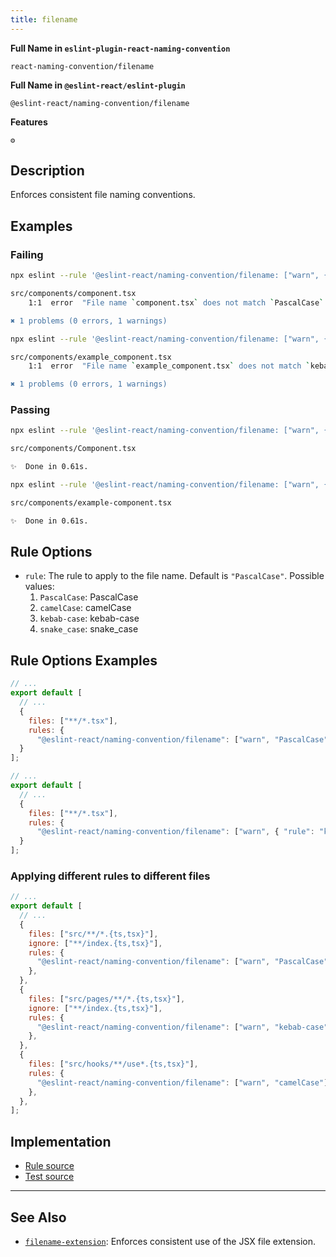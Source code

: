 ```yaml
---
title: filename
---
```


**Full Name in `eslint-plugin-react-naming-convention`**

```plain copy
react-naming-convention/filename
```

**Full Name in `@eslint-react/eslint-plugin`**

```plain copy
@eslint-react/naming-convention/filename
```

**Features**

`⚙️`

## Description

Enforces consistent file naming conventions.

## Examples

### Failing

```bash title="Terminal" {3}
npx eslint --rule '@eslint-react/naming-convention/filename: ["warn", { "rule": "PascalCase" }]' .

src/components/component.tsx
    1:1  error  "File name `component.tsx` does not match `PascalCase`. Should rename to `Component.tsx`  @eslint-react/naming-convention/filename

✖ 1 problems (0 errors, 1 warnings)
```

```bash {3}
npx eslint --rule '@eslint-react/naming-convention/filename: ["warn", { "rule": "kebab-case" }]' .

src/components/example_component.tsx
    1:1  error  "File name `example_component.tsx` does not match `kebab-case`. Should rename to `example-component.tsx`  @eslint-react/naming-convention/filename

✖ 1 problems (0 errors, 1 warnings)
```

### Passing

```bash title="Terminal"
npx eslint --rule '@eslint-react/naming-convention/filename: ["warn", { "rule": "PascalCase" }]' .

src/components/Component.tsx

✨  Done in 0.61s.
```

```bash title="Terminal"
npx eslint --rule '@eslint-react/naming-convention/filename: ["warn", { "rule": "kebab-case" }]' .

src/components/example-component.tsx

✨  Done in 0.61s.
```

## Rule Options

- `rule`: The rule to apply to the file name. Default is `"PascalCase"`. Possible values:
  1. `PascalCase`: PascalCase
  2. `camelCase`: camelCase
  3. `kebab-case`: kebab-case
  4. `snake_case`: snake_case

## Rule Options Examples

```js title="eslint.config.js"
// ...
export default [
  // ...
  {
    files: ["**/*.tsx"],
    rules: {
      "@eslint-react/naming-convention/filename": ["warn", "PascalCase"]
  }
];
```

```js title="eslint.config.js"
// ...
export default [
  // ...
  {
    files: ["**/*.tsx"],
    rules: {
      "@eslint-react/naming-convention/filename": ["warn", { "rule": "kebab-case" }]
  }
];
```

### Applying different rules to different files

```js title="eslint.config.js"
// ...
export default [
  // ...
  {
    files: ["src/**/*.{ts,tsx}"],
    ignore: ["**/index.{ts,tsx}"],
    rules: {
      "@eslint-react/naming-convention/filename": ["warn", "PascalCase"],
    },
  },
  {
    files: ["src/pages/**/*.{ts,tsx}"],
    ignore: ["**/index.{ts,tsx}"],
    rules: {
      "@eslint-react/naming-convention/filename": ["warn", "kebab-case"],
    },
  },
  {
    files: ["src/hooks/**/use*.{ts,tsx}"],
    rules: {
      "@eslint-react/naming-convention/filename": ["warn", "camelCase"],
    },
  },
];
```

## Implementation

- [Rule source](https://github.com/Rel1cx/eslint-react/tree/main/packages/plugins/eslint-plugin-react-naming-convention/src/rules/filename.ts)
- [Test source](https://github.com/Rel1cx/eslint-react/tree/main/packages/plugins/eslint-plugin-react-naming-convention/src/rules/filename.spec.ts)

---

## See Also

- [`filename-extension`](./filename-extension):
  Enforces consistent use of the JSX file extension.
